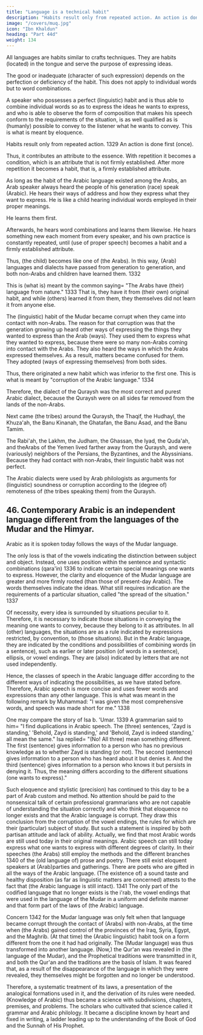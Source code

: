 ```yaml
---
title: "Language is a technical habit"
description: "Habits result only from repeated action. An action is done first once"
image: "/covers/muq.jpg"
icon: "Ibn Khaldun"
heading: "Part 44d"
weight: 134
---
```




All languages are habits similar to crafts techniques. They are habits (located) in the tongue and serve the purpose of expressing ideas. 

The good or inadequate (character of such expression) depends on the perfection or deficiency of the habit. This does not apply to individual words but to word combinations. 

A speaker who possesses a perfect (linguistic) habit and is thus able to combine individual words so as to express the ideas he wants to express, and who is able to observe the form of composition that makes his speech conform to the requirements of the situation, is as well qualified as is (humanly) possible to convey to the listener what he wants to convey. This is what is meant by eloquence.

Habits result only from repeated action. 1329 An action is done first (once). 

Thus, it contributes an attribute to the essence. With repetition it becomes a condition, which is an attribute that is not firmly established. After more repetition it becomes a habit, that is, a firmly established attribute.

As long as the habit of the Arabic language existed among the Arabs, an Arab speaker always heard the people of his generation (race) speak (Arabic). He hears their ways of address and how they express what they want to express. He is like a child hearing individual words employed in their proper meanings. <!-- 1330  -->

He learns them first.<!-- 1331  -->

Afterwards, he hears word combinations and learns them likewise. He hears something new each moment from every speaker, <!-- 1331a --> and his own practice is constantly repeated, until (use of proper speech) becomes a habit and a firmly established attribute.

Thus, (the child) becomes like one of (the Arabs). In this way, (Arab) languages and dialects have passed from generation to generation, and both non-Arabs and
children have learned them. 1332

This is (what is) meant by the common saying= "The Arabs have (their)
language from nature." 1333 That is, they have it from (their own) original habit,
and while (others) learned it from them, they themselves did not learn it from
anyone else.

The (linguistic) habit of the Mudar became corrupt when they came into contact with non-Arabs. The reason for that corruption was that the generation
growing up heard other ways of expressing the things they wanted to express than the Arab (ways). They used them to express what they wanted to express, because
there were so many non-Arabs coming into contact with the Arabs. They also heard the ways in which the Arabs expressed themselves. As a result, matters became confused for them. They adopted (ways of expressing themselves) from both sides.

Thus, there originated a new habit which was inferior to the first one. This is what is meant by "corruption of the Arabic language." 1334

Therefore, the dialect of the Quraysh was the most correct and purest Arabic dialect, because the Quraysh were on all sides far removed from the lands of the non-Arabs. 

Next came (the tribes) around the Quraysh, the Thaqif, the Hudhayl, the Khuza'ah, the Banu Kinanah, the Ghatafan, the Banu Asad, and the Banu Tamim.

The Rabi'ah, the Lakhm, the Judham, the Ghassan, the Iyad, the Quda'ah, and theArabs of the Yemen lived farther away from the Quraysh, and were (variously) neighbors of the Persians, the Byzantines, and the Abyssinians. Because they had contact with non-Arabs, their linguistic habit was not perfect.

The Arabic dialects were used by Arab philologists as arguments for (linguistic) soundness or corruption according to the (degree of) remoteness of (the tribes speaking them) from the Quraysh.


## 46. Contemporary Arabic is an independent language different from the languages of the Mudar and the Himyar.

Arabic as it is spoken today follows the ways of the Mudar language. 

The only loss is that of the vowels indicating the distinction between subject and object. Instead, one uses position within the sentence and syntactic combinations (qara'in) 1336 to indicate certain special meanings one wants to express. However, the clarity and eloquence of the Mudar language are greater and more firmly rooted (than those of present-day Arabic). The words themselves indicate the ideas. What still requires indication are
the requirements of a particular situation, called "the spread of the situation." 1337

Of necessity, every idea is surrounded by situations peculiar to it. Therefore, it is
necessary to indicate those situations in conveying the meaning one wants to
convey, because they belong to it as attributes. In all (other) languages, the situations
are as a rule indicated by expressions restricted, by convention, to (those situations).
But in the Arabic language, they are indicated by the conditions and possibilities of
combining words (in a sentence), such as earlier or later position (of words in a sentence), ellipsis, or vowel endings. They are (also) indicated by letters that are not used independently. 

Hence, the classes of speech in the Arabic language differ according to the different ways of indicating the possibilities, as we have stated before. Therefore, Arabic speech is more concise and uses fewer words and
expressions than any other language. This is what was meant in the following
remark by Muhammad: "I was given the most comprehensive words, and speech
was made short for me." 1338

One may compare the story of Isa b. 'Umar. 1339 A grammarian said to him= "I find duplications in Arabic speech. The (three) sentences, 'Zayd is standing,'
'Behold, Zayd is standing,' and 'Behold, Zayd is indeed standing,' all mean the
same." Isa replied= "(No! All three) mean something different. The first (sentence)
gives information to a person who has no previous knowledge as to whether Zayd is
standing (or not). The second (sentence) gives information to a person who has
heard about it but denies it. And the third (sentence) gives information to a person
who knows it but persists in denying it. Thus, the meaning differs according to the
different situations (one wants to express)."

Such eloquence and stylistic (precision) has continued to this day to be a part of Arab custom and method. No attention should be paid to the nonsensical talk of certain professional grammarians who are not capable of understanding the situation correctly and who think that eloquence no longer exists and that the Arabic language is corrupt. They draw this conclusion from the corruption of the vowel endings, the
rules for which are their (particular) subject of study. But such a statement is inspired by both partisan attitude and lack of ability. Actually, we find that most Arabic words are still used today in their original meanings. Arabic speech can still today express what one wants to express with different degrees of clarity. In their speeches (the Arabs) still employ the methods and the different branches 1340 of the (old language of) prose and poetry. There still exist eloquent speakers at (Arab)parties and gatherings. There are poets who are gifted in all the ways of the Arabic language. (The existence of) a sound taste and healthy disposition (as far as linguistic matters are concerned) attests to the fact that (the Arabic language is still intact). 1341 The only part of the codified language that no longer exists is the i'rab, the vowel endings that were used in the language of the Mudar in a uniform and
definite manner and that form part of the laws of (the Arabic) language.

Concern 1342 for the Mudar language was only felt when that language became corrupt through the contact of (Arabs) with non-Arabs, at the time when (the Arabs) gained control of the provinces of the Iraq, Syria, Egypt, and the Maghrib. (At that time) the (Arabic linguistic) habit took on a form different from the one it had had originally. The (Mudar language) was thus transformed into another language. (Now,) the Qur'an was revealed in (the language of the Mudar), and the Prophetical traditions were transmitted in it, and both the Qur'an and the traditions are the basis of Islam. It was feared that, as a result of the disappearance of the language in which they were revealed, they themselves might be forgotten and no longer be understood. 

Therefore, a systematic treatment of its laws, a presentation of the analogical formations used in it, and the derivation of its rules
were needed. (Knowledge of Arabic) thus became a science with subdivisions, chapters, premises, and problems. The scholars who cultivated that science called it grammar and Arabic philology. It became a discipline known by heart and fixed in writing, a ladder leading up to the understanding of the Book of God and the Sunnah of His Prophet.

